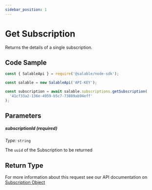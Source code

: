 ```yaml
---
sidebar_position: 1
---
```


# Get Subscription

Returns the details of a single subscription.

## Code Sample

```typescript
const { SalableApi } = require('@salable/node-sdk');

const salable = new SalableApi('API-KEY');

const subscription = await salable.subscriptions.getSubscription(
  '41cf33a2-136e-4959-b5c7-73889ab94eff'
);
```

## Parameters

##### subscriptionId (_required_)

_Type:_ `string`

The `uuid` of the Subscription to be returned

## Return Type

For more information about this request see our API documentation on [Subscription Object](https://docs.salable.app/api/v2#tag/Subscriptions/operation/getSubscriptionByUuid)

